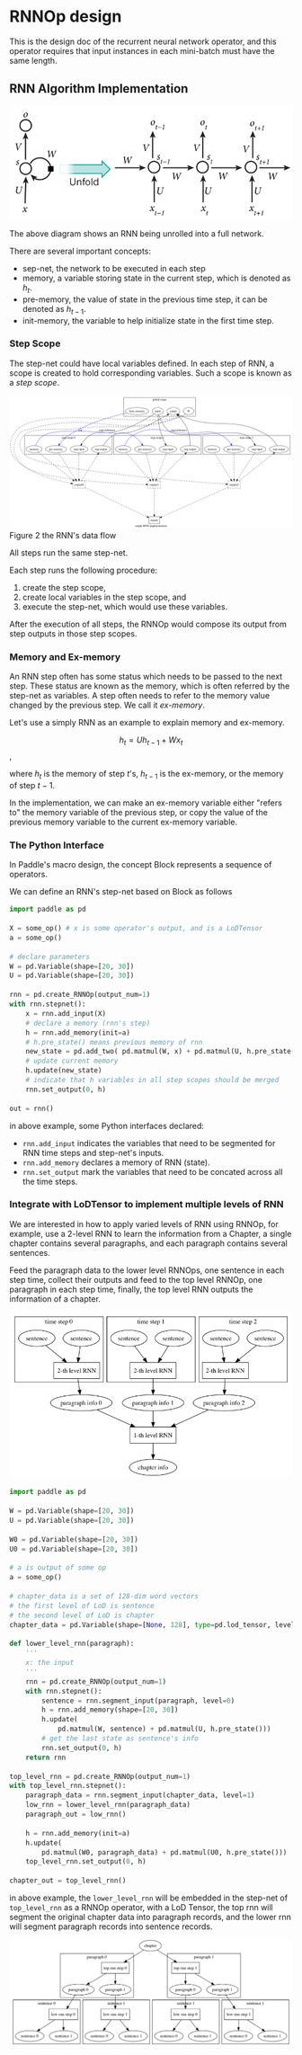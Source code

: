 # RNNOp design
This is the design doc of the recurrent neural network operator, 
and this operator requires that input instances in each mini-batch must have the same length. 

## RNN Algorithm Implementation

<p aligh="center">
<img src="./images/rnn.jpg"/>
</p>

The above diagram shows an RNN being unrolled into a full network.

There are several important concepts:

- sep-net, the network to be executed in each step
- memory, a variable storing state in the current step, which is denoted as $h_t$.
- pre-memory, the value of state in the previous time step, it can be denoted as $h_{t-1}$.
- init-memory, the variable to help initialize state in the first time step.

### Step Scope
The step-net could have local variables defined.
In each step of RNN, a scope is created to hold corresponding variables.
Such a scope is known as a *step scope*.

<p aligh="center">
<img src="./images/rnn.png"/><br/>
Figure 2 the RNN's data flow
</p>

All steps run the same step-net.

Each step runs the following procedure:

1. create the step scope,
2. create local variables in the step scope, and
3. execute the step-net, which would use these variables.

After the execution of all steps, the RNNOp would compose its output from step outputs in those step scopes.

### Memory and Ex-memory
An RNN step often has some status which needs to be passed to the next step.
These status are known as the memory, which is often referred by the step-net as variables.
A step often needs to refer to the memory value changed by the previous step.
We call it *ex-memory*.

Let's use a simply RNN as an example to explain memory and ex-memory.

$$
h_t = U h_{t-1} + W x_t
$$,

where $h_t$ is the memory of step $t$'s, $h_{t-1}$ is the ex-memory, or the memory of step $t-1$.

In the implementation, we can make an ex-memory variable either "refers to" the memory variable of the previous step, 
or copy the value of the previous memory variable to the current ex-memory variable.

### The Python Interface
In Paddle's macro design, 
the concept Block represents a sequence of operators.

We can define an RNN's step-net based on Block as follows

```python
import paddle as pd

X = some_op() # x is some operator's output, and is a LoDTensor
a = some_op()

# declare parameters
W = pd.Variable(shape=[20, 30])
U = pd.Variable(shape=[20, 30])

rnn = pd.create_RNNOp(output_num=1)
with rnn.stepnet():
    x = rnn.add_input(X)
    # declare a memory (rnn's step)
    h = rnn.add_memory(init=a)
    # h.pre_state() means previous memory of rnn
    new_state = pd.add_two( pd.matmul(W, x) + pd.matmul(U, h.pre_state()))
    # update current memory
    h.update(new_state)
    # indicate that h variables in all step scopes should be merged
    rnn.set_output(0, h)
    
out = rnn()
```

in above example, some Python interfaces declared:
- `rnn.add_input` indicates the variables that need to be segmented for RNN time steps and step-net's inputs.
- `rnn.add_memory` declares a memory of RNN (state).
- `rnn.set_output` mark the variables that need to be concated across all the time steps.

### Integrate with LoDTensor to implement multiple levels of RNN
We are interested in how to apply varied levels of RNN using RNNOp, 
for example, use a 2-level RNN to learn the information from a Chapter,
a single chapter contains several paragraphs, 
and each paragraph contains several sentences.

Feed the paragraph data to the lower level RNNOps, one sentence in each step time, 
collect their outputs and feed to the top level RNNOp, one paragraph in each step time,
finally, the top level RNN outputs the information of a chapter.

<p aligh="center">
<img src="./images/2_level_rnn.png"/>
</p>

```python
import paddle as pd

W = pd.Variable(shape=[20, 30])
U = pd.Variable(shape=[20, 30])

W0 = pd.Variable(shape=[20, 30])
U0 = pd.Variable(shape=[20, 30])

# a is output of some op
a = some_op()

# chapter_data is a set of 128-dim word vectors
# the first level of LoD is sentence
# the second level of LoD is chapter
chapter_data = pd.Variable(shape=[None, 128], type=pd.lod_tensor, level=2)

def lower_level_rnn(paragraph):
    '''
    x: the input
    '''
    rnn = pd.create_RNNOp(output_num=1)
    with rnn.stepnet():
        sentence = rnn.segment_input(paragraph, level=0)
        h = rnn.add_memory(shape=[20, 30])
        h.update(
            pd.matmul(W, sentence) + pd.matmul(U, h.pre_state()))
        # get the last state as sentence's info
        rnn.set_output(0, h)
    return rnn

top_level_rnn = pd.create_RNNOp(output_num=1)
with top_level_rnn.stepnet():
    paragraph_data = rnn.segment_input(chapter_data, level=1)
    low_rnn = lower_level_rnn(paragraph_data)
    paragraph_out = low_rnn()

    h = rnn.add_memory(init=a)
    h.update(
        pd.matmul(W0, paragraph_data) + pd.matmul(U0, h.pre_state()))
    top_level_rnn.set_output(0, h)

chapter_out = top_level_rnn()
```

in above example, the `lower_level_rnn` will be embedded in the step-net of `top_level_rnn` as a RNNOp operator, 
with a LoD Tensor, the top rnn will segment the original chapter data into paragraph records, 
and the lower rnn will segment paragraph records into sentence records.

<p align="center">
<img src="images/rnn_2level_data.png"/>
</p>
